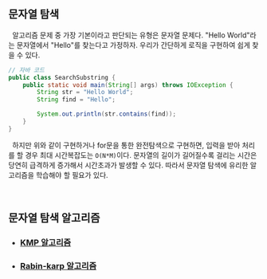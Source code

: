 ## **문자열 탐색**

&nbsp; 알고리즘 문제 중 가장 기본이라고 판단되는 유형은 문자열 문제다. "Hello World"라는 문자열에서 "Hello"를 찾는다고 가정하자. 우리가 간단하게 로직을 구현하여 쉽게 찾을 수 있다.

```java
// 자바 코드
public class SearchSubstring {
	public static void main(String[] args) throws IOException {
		String str = "Hello World";
        String find = "Hello";

        System.out.println(str.contains(find));
	}
}
```

&nbsp; 하지만 위와 같이 구현하거나 for문을 통한 완전탐색으로 구현하면, 입력을 받아 처리를 할 경우 최대 시간복잡도는 `O(N*M)`이다. 문자열의 길이가 길어질수록 걸리는 시간은 당연히 급격하게 증가해서 시간초과가 발생할 수 있다. 따라서 문자열 탐색에 유리한 알고리즘을 학습해야 할 필요가 있다.

<br>

## **문자열 탐색 알고리즘**

- ### [KMP 알고리즘](https://github.com/lcomment/development-recipes/blob/main/Computer%20Science/Algorithm/kmp.md)
- ### [Rabin-karp 알고리즘](https://github.com/lcomment/development-recipes/blob/main/Computer%20Science/Algorithm/rabinKarp.md)
